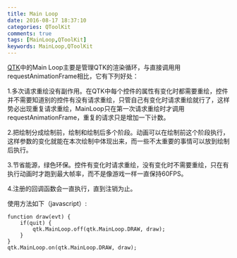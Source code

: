 ```yaml
---
title: Main Loop
date: 2016-08-17 18:37:10
categories: QToolKit
comments: true
tags: [MainLoop,QToolKit]
keywords: MainLoop,QToolKit
---
```


[QTK](https://github.com/qtoolkit/qtk)中的Main Loop主要是管理QTK的渲染循环，与直接调用用requestAnimationFrame相比，它有下列好处：

1.多次请求重绘没有副作用。在QTK中每个控件的属性有变化时都需要重绘，控件并不需要知道别的控件有没有请求重绘，只管自己有变化时请求重绘就行了，这样势必出现重复请求重绘，MainLoop只在第一次请求重绘时才调用requestAnimationFrame，重复的请求只是增加一下计数。


2.把绘制分成绘制前，绘制和绘制后多个阶段。动画可以在绘制前这个阶段执行，这样参数的变化就能在本次绘制中体现出来，而一些不太重要的事情可以放到绘制后执行。

3.节省能源，绿色环保。控件有变化时请求重绘，没有变化时不需要重绘，只在有执行动画时才跑到最大帧率，而不是像游戏一样一直保持60FPS。

4.注册的回调函数会一直执行，直到注销为止。

使用方法如下（javascript）:

```
function draw(evt) {
	if(quit) {
		qtk.MainLoop.off(qtk.MainLoop.DRAW, draw);
	}
}
qtk.MainLoop.on(qtk.MainLoop.DRAW, draw);

```

